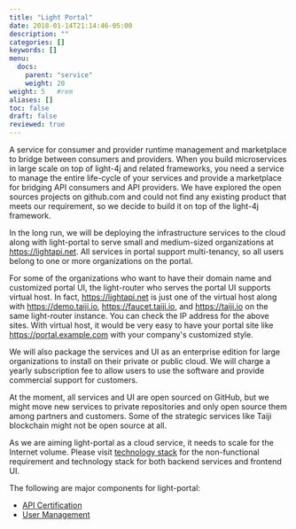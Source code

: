 ```yaml
---
title: "Light Portal"
date: 2018-01-14T21:14:46-05:00
description: ""
categories: []
keywords: []
menu:
  docs:
    parent: "service"
    weight: 20
weight: 5	#rem
aliases: []
toc: false
draft: false
reviewed: true
---
```


A service for consumer and provider runtime management and marketplace to bridge between consumers and providers. When you build microservices in large scale on top of light-4j and related frameworks, you need a service to manage the entire life-cycle of your services and provide a marketplace for bridging API consumers and API providers. We have explored the open sources projects on github.com and could not find any existing product that meets our requirement, so we decide to build it on top of the light-4j framework.   

In the long run, we will be deploying the infrastructure services to the cloud along with light-portal to serve small and medium-sized organizations at https://lightapi.net. All services in portal support multi-tenancy, so all users belong to one or more organizations on the portal. 

For some of the organizations who want to have their domain name and customized portal UI, the light-router who serves the portal UI supports virtual host. In fact, https://lightapi.net is just one of the virtual host along with https://demo.taiji.io, https://faucet.taiji.io, and https://taiji.io on the same light-router instance. You can check the IP address for the above sites. With virtual host, it would be very easy to have your portal site like https://portal.example.com with your company's customized style. 

We will also package the services and UI as an enterprise edition for large organizations to install on their private or public cloud. We will charge a yearly subscription fee to allow users to use the software and provide commercial support for customers. 

At the moment, all services and UI are open sourced on GitHub, but we might move new services to private repositories and only open source them among partners and customers. Some of the strategic services like Taiji blockchain might not be open source at all. 

As we are aiming light-portal as a cloud service, it needs to scale for the Internet volume. Please visit [technology stack][] for the non-functional requirement and technology stack for both backend services and frontend UI. 


The following are major components for light-portal:

* [API Certification](/service/portal/api-certification/)
* [User Management](/service/portal/user-management/)


[technology stack]: /service/portal/technology-stack/
